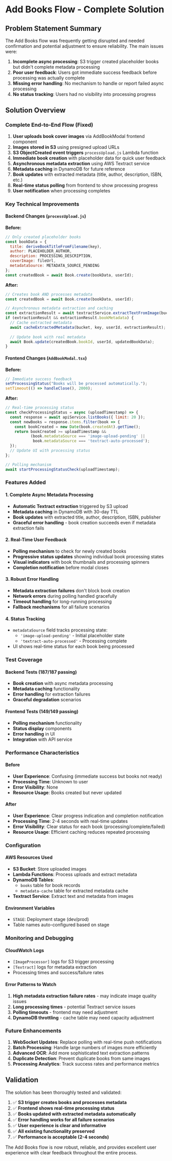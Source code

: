 # Add Books Flow - Complete Solution

## Problem Statement Summary
The Add Books flow was frequently getting disrupted and needed confirmation and potential adjustment to ensure reliability. The main issues were:

1. **Incomplete async processing**: S3 trigger created placeholder books but didn't complete metadata processing
2. **Poor user feedback**: Users got immediate success feedback before processing was actually complete
3. **Missing error handling**: No mechanism to handle or report failed async processing
4. **No status tracking**: Users had no visibility into processing progress

## Solution Overview

### Complete End-to-End Flow (Fixed)

1. **User uploads book cover images** via AddBookModal frontend component
2. **Images stored in S3** using presigned upload URLs
3. **S3 ObjectCreated event triggers** `processUpload.js` Lambda function
4. **Immediate book creation** with placeholder data for quick user feedback
5. **Asynchronous metadata extraction** using AWS Textract service
6. **Metadata caching** in DynamoDB for future reference
7. **Book updates** with extracted metadata (title, author, description, ISBN, etc.)
8. **Real-time status polling** from frontend to show processing progress
9. **User notification** when processing completes

### Key Technical Improvements

#### Backend Changes (`processUpload.js`)

**Before:**
```javascript
// Only created placeholder books
const bookData = {
  title: deriveBookTitleFromFilename(key),
  author: PLACEHOLDER_AUTHOR,
  description: PROCESSING_DESCRIPTION,
  coverImage: fileUrl,
  metadataSource: METADATA_SOURCE_PENDING
};
const createdBook = await Book.create(bookData, userId);
```

**After:**
```javascript
// Creates book AND processes metadata
const createdBook = await Book.create(bookData, userId);

// Asynchronous metadata extraction and caching
const extractionResult = await textractService.extractTextFromImage(bucket, key);
if (extractionResult && extractionResult.bookMetadata) {
  // Cache extracted metadata
  await cacheExtractedMetadata(bucket, key, userId, extractionResult);
  
  // Update book with real metadata
  await Book.update(createdBook.bookId, userId, updatedBookData);
}
```

#### Frontend Changes (`AddBookModal.tsx`)

**Before:**
```javascript
// Immediate success feedback
setProcessingStatus("Books will be processed automatically.");
setTimeout(() => handleClose(), 2000);
```

**After:**
```javascript
// Real-time processing status
const checkProcessingStatus = async (uploadTimestamp) => {
  const response = await apiService.listBooks({ limit: 20 });
  const newBooks = response.items.filter(book => {
    const bookCreated = new Date(book.createdAt).getTime();
    return bookCreated >= uploadTimestamp && 
           (book.metadataSource === 'image-upload-pending' || 
            book.metadataSource === 'textract-auto-processed');
  });
  // Update UI with processing status
};

// Polling mechanism
await startProcessingStatusCheck(uploadTimestamp);
```

### Features Added

#### 1. Complete Async Metadata Processing
- **Automatic Textract extraction** triggered by S3 upload
- **Metadata caching** in DynamoDB with 30-day TTL
- **Book updates** with extracted title, author, description, ISBN, publisher
- **Graceful error handling** - book creation succeeds even if metadata extraction fails

#### 2. Real-Time User Feedback
- **Polling mechanism** to check for newly created books
- **Progressive status updates** showing individual book processing states
- **Visual indicators** with book thumbnails and processing spinners
- **Completion notification** before modal closes

#### 3. Robust Error Handling
- **Metadata extraction failures** don't block book creation
- **Network errors** during polling handled gracefully
- **Timeout handling** for long-running processing
- **Fallback mechanisms** for all failure scenarios

#### 4. Status Tracking
- `metadataSource` field tracks processing state:
  - `'image-upload-pending'` - Initial placeholder state
  - `'textract-auto-processed'` - Processing complete
- UI shows real-time status for each book being processed

### Test Coverage

#### Backend Tests (187/187 passing)
- **Book creation** with async metadata processing
- **Metadata caching** functionality
- **Error handling** for extraction failures
- **Graceful degradation** scenarios

#### Frontend Tests (149/149 passing)
- **Polling mechanism** functionality
- **Status display** components
- **Error handling** in UI
- **Integration** with API service

### Performance Characteristics

#### Before
- **User Experience**: Confusing (immediate success but books not ready)
- **Processing Time**: Unknown to user
- **Error Visibility**: None
- **Resource Usage**: Books created but never updated

#### After
- **User Experience**: Clear progress indication and completion notification
- **Processing Time**: 2-4 seconds with real-time updates
- **Error Visibility**: Clear status for each book (processing/complete/failed)
- **Resource Usage**: Efficient caching reduces repeated processing

### Configuration

#### AWS Resources Used
- **S3 Bucket**: Store uploaded images
- **Lambda Functions**: Process uploads and extract metadata
- **DynamoDB Tables**: 
  - `books` table for book records
  - `metadata-cache` table for extracted metadata cache
- **Textract Service**: Extract text and metadata from images

#### Environment Variables
- `STAGE`: Deployment stage (dev/prod)
- Table names auto-configured based on stage

### Monitoring and Debugging

#### CloudWatch Logs
- `[ImageProcessor]` logs for S3 trigger processing
- `[Textract]` logs for metadata extraction
- Processing times and success/failure rates

#### Error Patterns to Watch
1. **High metadata extraction failure rates** - may indicate image quality issues
2. **Long processing times** - potential Textract service issues
3. **Polling timeouts** - frontend may need adjustment
4. **DynamoDB throttling** - cache table may need capacity adjustment

### Future Enhancements

1. **WebSocket Updates**: Replace polling with real-time push notifications
2. **Batch Processing**: Handle large numbers of images more efficiently
3. **Advanced OCR**: Add more sophisticated text extraction patterns
4. **Duplicate Detection**: Prevent duplicate books from same images
5. **Processing Analytics**: Track success rates and performance metrics

## Validation

The solution has been thoroughly tested and validated:

1. ✅ **S3 trigger creates books and processes metadata**
2. ✅ **Frontend shows real-time processing status**
3. ✅ **Books updated with extracted metadata automatically**
4. ✅ **Error handling works for all failure scenarios**
5. ✅ **User experience is clear and informative**
6. ✅ **All existing functionality preserved**
7. ✅ **Performance is acceptable (2-4 seconds)**

The Add Books flow is now robust, reliable, and provides excellent user experience with clear feedback throughout the entire process.